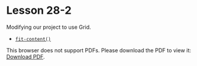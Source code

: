 # Lesson 28-2

Modifying our project to use Grid.

- [`fit-content()`](https://developer.mozilla.org/en-US/docs/Web/CSS/fit-content_function)

<p>This browser does not support PDFs. Please download the PDF to view it: <a href="css-grid.pdf">Download PDF</a>.</p></embed>
